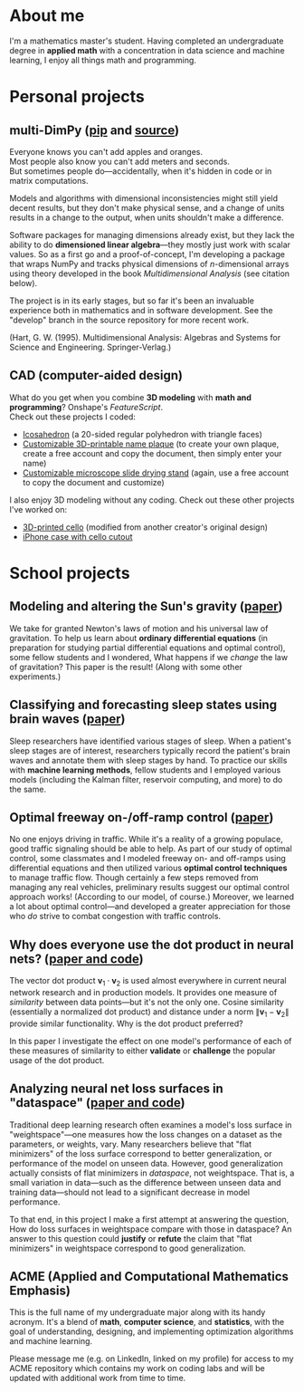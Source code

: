 # About me
I'm a mathematics master's student.
Having completed an undergraduate degree in **applied math** with a concentration in data science and machine learning, I enjoy all things math and programming.

# Personal projects

## multi-DimPy ([pip](https://pypi.org/project/multi-dimpy/) and [source](https://github.com/schilln/multi-dimpy/tree/main))

Everyone knows you can't add apples and oranges.<br>
Most people also know you can't add meters and seconds.<br>
But sometimes people do—accidentally, when it's hidden in code or in matrix computations.

Models and algorithms with dimensional inconsistencies might still yield decent results, but they don't make physical sense, and a change of units results in a change to the output, when units shouldn't make a difference.

Software packages for managing dimensions already exist, but they lack the ability to do **dimensioned linear algebra**—they mostly just work with scalar values.
So as a first go and a proof-of-concept, I'm developing a package that wraps NumPy and tracks physical dimensions of $n$-dimensional arrays using theory developed in the book *Multidimensional Analysis* (see citation below).

The project is in its early stages, but so far it's been an invaluable experience both in mathematics and in software development.
See the "develop" branch in the source repository for more recent work.

(Hart, G. W. (1995). Multidimensional Analysis: Algebras and Systems for Science and Engineering. Springer-Verlag.)


## CAD (computer-aided design)
What do you get when you combine **3D modeling** with **math and programming**?
Onshape's *FeatureScript*.<br>
Check out these projects I coded:

- [Icosahedron](https://cad.onshape.com/documents/21fe442c6fdbdcc9cb2b762c/w/619a021ea6ad2afa637303f4/e/aff030f8e2b8273743bfc213) (a 20-sided regular polyhedron with triangle faces)
- [Customizable 3D-printable name plaque](https://cad.onshape.com/documents/08b419c7da1909c559eabade/w/1ad50dfb376ded4ce8ed581e/e/6325e3273e6240fbe1433c1f) (to create your own plaque, create a free account and copy the document, then simply enter your name)
- [Customizable microscope slide drying stand](https://cad.onshape.com/documents/536a36b569d229831fe86d98/w/e6635d88101c4c250cab12e7/e/592906cbd2fa5daeac849e62) (again, use a free account to copy the document and customize)

I also enjoy 3D modeling without any coding.
Check out these other projects I've worked on:

- [3D-printed cello](https://www.thingiverse.com/thing:6687761) (modified from another creator's original design)
- [iPhone case with cello cutout](https://www.thingiverse.com/thing:2626807)

# School projects

## Modeling and altering the Sun's gravity ([paper](2023_A_Space_ODE-ssey.pdf))

We take for granted Newton's laws of motion and his universal law of gravitation.
To help us learn about **ordinary differential equations** (in preparation for studying partial differential equations and optimal control), some fellow students and I wondered, What happens if we *change* the law of gravitation?
This paper is the result!
(Along with some other experiments.)

## Classifying and forecasting sleep states using brain waves ([paper](Do_UMAP_when_you're_tired.pdf))

Sleep researchers have identified various stages of sleep.
When a patient's sleep stages are of interest, researchers typically record the patient's brain waves and annotate them with sleep stages by hand.
To practice our skills with **machine learning methods**, fellow students and I employed various models (including the Kalman filter, reservoir computing, and more) to do the same.

## Optimal freeway on-/off-ramp control ([paper](Poptimal_freeway_corntrol.pdf))

No one enjoys driving in traffic.
While it's a reality of a growing populace, good traffic signaling should be able to help.
As part of our study of optimal control, some classmates and I modeled freeway on- and off-ramps using differential equations and then utilized various **optimal control techniques** to manage traffic flow.
Though certainly a few steps removed from managing any real vehicles, preliminary results suggest our optimal control approach works!
(According to our model, of course.)
Moreover, we learned a lot about optimal control—and developed a greater appreciation for those who *do* strive to combat congestion with traffic controls.

## Why does everyone use the dot product in neural nets? ([paper and code](https://github.com/schilln/word-embeddings))

The vector dot product $\mathbf v_1 \cdot \mathbf v_2$ is used almost everywhere in current neural network research and in production models.
It provides one measure of *similarity* between data points—but it's not the only one.
Cosine similarity (essentially a normalized dot product) and distance under a norm $\lVert \mathbf v_1 - \mathbf v_2 \rVert$ provide similar functionality.
Why is the dot product preferred?

In this paper I investigate the effect on one model's performance of each of these measures of similarity to either **validate** or **challenge** the popular usage of the dot product.

## Analyzing neural net loss surfaces in "dataspace" ([paper and code](https://github.com/schilln/loss-surfaces-in-data))

Traditional deep learning research often examines a model's loss surface in "weightspace"—one measures how the loss changes on a dataset as the parameters, or weights, vary.
Many researchers believe that "flat minimizers" of the loss surface correspond to better generalization, or performance of the model on unseen data.
However, good generalization actually consists of flat minimizers in *dataspace*, not weightspace.
That is, a small variation in data—such as the difference between unseen data and training data—should not lead to a significant decrease in model performance.

To that end, in this project I make a first attempt at answering the question, How do loss surfaces in weightspace compare with those in dataspace?
An answer to this question could **justify** or **refute** the claim that "flat minimizers" in weightspace correspond to good generalization.

## ACME (Applied and Computational Mathematics Emphasis)
This is the full name of my undergraduate major along with its handy acronym.
It's a blend of **math**, **computer science**, and **statistics**, with the goal of understanding, designing, and implementing optimization algorithms and machine learning.

Please message me (e.g. on LinkedIn, linked on my profile) for access to my ACME repository which contains my work on coding labs and will be updated with additional work from time to time.
